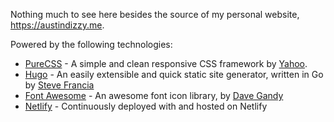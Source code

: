 Nothing much to see here besides the source of my personal website, https://austindizzy.me.

Powered by the following technologies:

* [PureCSS](http://purecss.io/) - A simple and clean responsive CSS framework by [Yahoo](https://github.com/yahoo/pure).
* [Hugo](http://gohugo.io) - An easily extensible and quick static site generator, written in Go by [Steve Francia](https://github.com/spf13/hugo)
* [Font Awesome](http://fontawesome.io) - An awesome font icon library, by [Dave Gandy](https://github.com/FortAwesome/Font-Awesome)
* [Netlify](https://www.netlify.com) - Continuously deployed with and hosted on Netlify